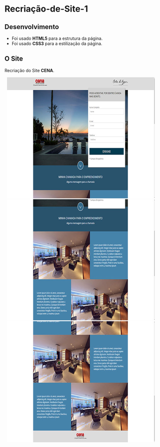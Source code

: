 # Recriação-de-Site-1
## Desenvolvimento
* Foi usado **HTML5** para a estrutura da página.
* Foi usado **CSS3** para a estilização da página.
## O Site
Recriação do Site **CENA**.

<p align="center"> <img src="https://github.com/DarlanNoetzold/Recria-o-de-Site-3/blob/master/CENA.jpg" /> <img src="https://github.com/DarlanNoetzold/Recria-o-de-Site-3/blob/master/CENA2.jpg" /> <img src="https://github.com/DarlanNoetzold/Recria-o-de-Site-3/blob/master/CENA3.jpg" /> </p>

